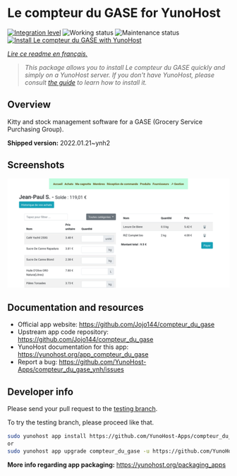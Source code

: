 <!--
N.B.: This README was automatically generated by https://github.com/YunoHost/apps/tree/master/tools/README-generator
It shall NOT be edited by hand.
-->

# Le compteur du GASE for YunoHost

[![Integration level](https://dash.yunohost.org/integration/compteur_du_gase.svg)](https://dash.yunohost.org/appci/app/compteur_du_gase) ![Working status](https://ci-apps.yunohost.org/ci/badges/compteur_du_gase.status.svg) ![Maintenance status](https://ci-apps.yunohost.org/ci/badges/compteur_du_gase.maintain.svg)  
[![Install Le compteur du GASE with YunoHost](https://install-app.yunohost.org/install-with-yunohost.svg)](https://install-app.yunohost.org/?app=compteur_du_gase)

*[Lire ce readme en français.](./README_fr.md)*

> *This package allows you to install Le compteur du GASE quickly and simply on a YunoHost server.
If you don't have YunoHost, please consult [the guide](https://yunohost.org/#/install) to learn how to install it.*

## Overview

Kitty and stock management software for a GASE (Grocery Service Purchasing Group).

**Shipped version:** 2022.01.21~ynh2

## Screenshots

![Screenshot of Le compteur du GASE](./doc/screenshots/Screenshot_2021-12-26_Le-compteur-du-GASE.png)

## Documentation and resources

* Official app website: <https://github.com/Jojo144/compteur_du_gase>
* Upstream app code repository: <https://github.com/Jojo144/compteur_du_gase>
* YunoHost documentation for this app: <https://yunohost.org/app_compteur_du_gase>
* Report a bug: <https://github.com/YunoHost-Apps/compteur_du_gase_ynh/issues>

## Developer info

Please send your pull request to the [testing branch](https://github.com/YunoHost-Apps/compteur_du_gase_ynh/tree/testing).

To try the testing branch, please proceed like that.

``` bash
sudo yunohost app install https://github.com/YunoHost-Apps/compteur_du_gase_ynh/tree/testing --debug
or
sudo yunohost app upgrade compteur_du_gase -u https://github.com/YunoHost-Apps/compteur_du_gase_ynh/tree/testing --debug
```

**More info regarding app packaging:** <https://yunohost.org/packaging_apps>
